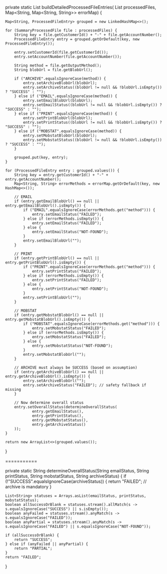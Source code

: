 private static List<ProcessedFileEntry> buildDetailedProcessedFileEntries(
        List<SummaryProcessedFile> processedFiles,
        Map<String, Map<String, String>> errorMap) {

    Map<String, ProcessedFileEntry> grouped = new LinkedHashMap<>();

    for (SummaryProcessedFile file : processedFiles) {
        String key = file.getCustomerId() + "-" + file.getAccountNumber();
        ProcessedFileEntry entry = grouped.getOrDefault(key, new ProcessedFileEntry());

        entry.setCustomerId(file.getCustomerId());
        entry.setAccountNumber(file.getAccountNumber());

        String method = file.getOutputMethod();
        String blobUrl = file.getBlobUrl();

        if ("ARCHIVE".equalsIgnoreCase(method)) {
            entry.setArchiveBlobUrl(blobUrl);
            entry.setArchiveStatus((blobUrl != null && !blobUrl.isEmpty()) ? "SUCCESS" : "");
        } else if ("EMAIL".equalsIgnoreCase(method)) {
            entry.setEmailBlobUrl(blobUrl);
            entry.setEmailStatus((blobUrl != null && !blobUrl.isEmpty()) ? "SUCCESS" : "");
        } else if ("PRINT".equalsIgnoreCase(method)) {
            entry.setPrintBlobUrl(blobUrl);
            entry.setPrintStatus((blobUrl != null && !blobUrl.isEmpty()) ? "SUCCESS" : "");
        } else if ("MOBSTAT".equalsIgnoreCase(method)) {
            entry.setMobstatBlobUrl(blobUrl);
            entry.setMobstatStatus((blobUrl != null && !blobUrl.isEmpty()) ? "SUCCESS" : "");
        }

        grouped.put(key, entry);
    }

    for (ProcessedFileEntry entry : grouped.values()) {
        String key = entry.getCustomerId() + "-" + entry.getAccountNumber();
        Map<String, String> errorMethods = errorMap.getOrDefault(key, new HashMap<>());

        // EMAIL
        if (entry.getEmailBlobUrl() == null || entry.getEmailBlobUrl().isEmpty()) {
            if ("EMAIL".equalsIgnoreCase(errorMethods.get("method"))) {
                entry.setEmailStatus("FAILED");
            } else if (errorMethods.isEmpty()) {
                entry.setEmailStatus("FAILED");
            } else {
                entry.setEmailStatus("NOT-FOUND");
            }
            entry.setEmailBlobUrl("");
        }

        // PRINT
        if (entry.getPrintBlobUrl() == null || entry.getPrintBlobUrl().isEmpty()) {
            if ("PRINT".equalsIgnoreCase(errorMethods.get("method"))) {
                entry.setPrintStatus("FAILED");
            } else if (errorMethods.isEmpty()) {
                entry.setPrintStatus("FAILED");
            } else {
                entry.setPrintStatus("NOT-FOUND");
            }
            entry.setPrintBlobUrl("");
        }

        // MOBSTAT
        if (entry.getMobstatBlobUrl() == null || entry.getMobstatBlobUrl().isEmpty()) {
            if ("MOBSTAT".equalsIgnoreCase(errorMethods.get("method"))) {
                entry.setMobstatStatus("FAILED");
            } else if (errorMethods.isEmpty()) {
                entry.setMobstatStatus("FAILED");
            } else {
                entry.setMobstatStatus("NOT-FOUND");
            }
            entry.setMobstatBlobUrl("");
        }

        // ARCHIVE must always be SUCCESS (based on assumption)
        if (entry.getArchiveBlobUrl() == null || entry.getArchiveBlobUrl().isEmpty()) {
            entry.setArchiveBlobUrl("");
            entry.setArchiveStatus("FAILED"); // safety fallback if missing
        }

        // Now determine overall status
        entry.setOverallStatus(determineOverallStatus(
                entry.getEmailStatus(),
                entry.getPrintStatus(),
                entry.getMobstatStatus(),
                entry.getArchiveStatus()
        ));
    }

    return new ArrayList<>(grouped.values());
}

===========

private static String determineOverallStatus(String emailStatus, String printStatus, String mobstatStatus, String archiveStatus) {
    if (!"SUCCESS".equalsIgnoreCase(archiveStatus)) {
        return "FAILED"; // archive is mandatory
    }

    List<String> statuses = Arrays.asList(emailStatus, printStatus, mobstatStatus);
    boolean allSuccessOrBlank = statuses.stream().allMatch(s -> s.equalsIgnoreCase("SUCCESS") || s.isEmpty());
    boolean anyFailed = statuses.stream().anyMatch(s -> s.equalsIgnoreCase("FAILED"));
    boolean anyPartial = statuses.stream().anyMatch(s -> s.equalsIgnoreCase("FAILED") || s.equalsIgnoreCase("NOT-FOUND"));

    if (allSuccessOrBlank) {
        return "SUCCESS";
    } else if (anyFailed || anyPartial) {
        return "PARTIAL";
    }
    return "FAILED";
}

